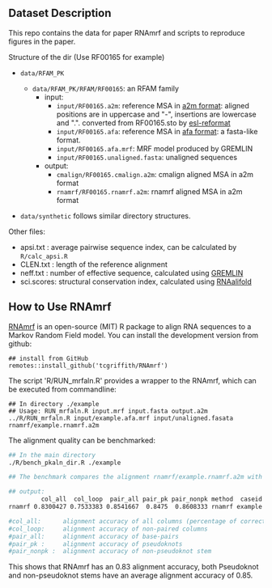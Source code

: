 
## Dataset Description 

This repo contains the data for paper RNAmrf and scripts to reproduce figures in the paper.

Structure of the dir (Use RF00165 for example)

- `data/RFAM_PK`
    - `data/RFAM_PK/RFAM/RF00165`: an RFAM family
        - input:
            - `input/RF00165.a2m`: reference MSA in [a2m format](http://emboss.sourceforge.net/docs/themes/AlignFormats.html): aligned positions are in uppercase and "-", insertions are lowercase and ".". converted from RF00165.sto by [esl-reformat](http://eddylab.org/infernal/)
            - `input/RF00165.afa`: reference MSA in [afa format](https://www.cgl.ucsf.edu/chimera/docs/ContributedSoftware/multalignviewer/afasta.html): a fasta-like format.
            - `input/RF00165.afa.mrf`: MRF model produced by GREMLIN
            - `input/RF00165.unaligned.fasta`: unaligned sequences
        - output:
            - `cmalign/RF00165.cmalign.a2m`: cmalign aligned MSA in a2m format
            - `rnamrf/RF00165.rnamrf.a2m`: rnamrf aligned MSA in a2m format
        
- `data/synthetic` follows similar directory structures.

Other files:

- apsi.txt : average pairwise sequence index, can be calculated by `R/calc_apsi.R`
- CLEN.txt : length of the reference alignment
- neff.txt : number of effective sequence, calculated using [GREMLIN](https://github.com/sokrypton/GREMLIN_CPP)
- sci.scores: structural conservation index, calculated using [RNAalifold](https://www.tbi.univie.ac.at/RNA/)


## How to Use RNAmrf

[RNAmrf](https://github.com/tcgriffith/RNAmrf/) is an open-source (MIT) R package to align RNA sequences to a Markov Random Field model. You can install the development version from github:

```
## install from GitHub
remotes::install_github('tcgriffith/RNAmrf')
```

The script 'R/RUN_mrfaln.R' provides a wrapper to the RNAmrf, which can be executed from commandline:

```
## In directory ./example
## Usage: RUN_mrfaln.R input.mrf input.fasta output.a2m
../R/RUN_mrfaln.R input/example.afa.mrf input/unaligned.fasata rnamrf/example.rnamrf.a2m
```

The alignment quality can be benchmarked:

```bash
## In the main directory
./R/bench_pkaln_dir.R ./example

## The benchmark compares the alignment rnamrf/example.rnamrf.a2m with reference MSA input/example.a2m. 

## output:
         col_all  col_loop  pair_all pair_pk pair_nonpk method  caseid
rnamrf 0.8300427 0.7533383 0.8541667  0.8475  0.8608333 rnamrf example

#col_all:      alignment accuracy of all columns (percentage of correctly aligned positions comparing test and reference MSA)
#col_loop:     alignment accuracy of non-paired columns
#pair_all:     alignment accuracy of base-pairs
#pair_pk :     alignment accuracy of pseudoknots
#pair_nonpk :  alignment accuracy of non-pseudoknot stem
```

This shows that RNAmrf has an 0.83 alignment accuracy, both Pseudoknot and non-pseudoknot stems have an average alignment accuracy of 0.85.
